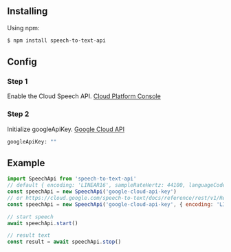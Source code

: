 ## Installing

Using npm:

```bash
$ npm install speech-to-text-api
```
## Config
### Step 1
Enable the Cloud Speech API.  [Cloud Platform Console](https://console.cloud.google.com) 

### Step 2
Initialize googleApiKey. [Google Cloud API](https://console.cloud.google.com/apis/dashboard)
``` bash
googleApiKey: ""
```

## Example

```js
import SpeechApi from 'speech-to-text-api'
// default { encoding: 'LINEAR16', sampleRateHertz: 44100, languageCode: 'th-TH' }
const speechApi = new SpeechApi('google-cloud-api-key')
// or https://cloud.google.com/speech-to-text/docs/reference/rest/v1/RecognitionConfig
const speechApi = new SpeechApi('google-cloud-api-key', { encoding: 'LINEAR16', sampleRateHertz: 44100, languageCode: 'th-TH' })

// start speech
await speechApi.start()

// result text
const result = await speechApi.stop()
```